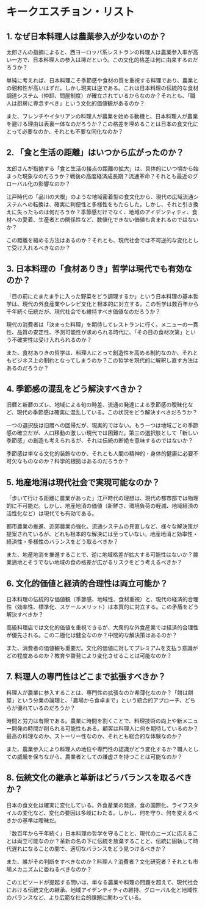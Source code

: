 # キークエスチョン・リスト

## 1. なぜ日本料理人は農業参入が少ないのか？

太郎さんの指摘によると、西ヨーロッパ系レストランの料理人は農業参入率が高い一方で、日本料理人の参入は稀だという。この文化的格差は何に由来するのだろうか？

単純に考えれば、日本料理こそ季節感や食材の質を重視する料理であり、農業との親和性が高いはずだ。しかし現実は逆である。これは日本料理の伝統的な食材調達システム（仲卸、問屋制度）が確立されているからなのか？それとも、「職人は厨房に専念すべき」という文化的価値観があるのか？

また、フレンチやイタリアンの料理人が農業を始める動機と、日本料理人が農業を避ける理由は表裏一体なのだろうか？この格差を埋めることは日本の食文化にとって必要なのか、それとも不要な同化なのか？

## 2. 「食と生活の距離」はいつから広がったのか？

太郎さんが指摘する「食と生活の接点の距離の拡大」は、具体的にいつ頃から始まった現象なのだろうか？戦後の高度経済成長期？流通革命？それとも最近のグローバル化の影響なのか？

江戸時代の「品川の大根」のような地域密着型の食文化から、現代の広域流通システムへの転換は、確実に利便性と多様性をもたらした。しかし、それと引き換えに失ったものは何だろうか？季節感だけでなく、地域のアイデンティティ、食材への愛着、生産者との関係性など、数値化できない価値も含まれるのではないか？

この距離を縮める方法はあるのか？それとも、現代社会では不可逆的な変化として受け入れるべきなのか？

## 3. 日本料理の「食材ありき」哲学は現代でも有効なのか？

「目の前にたまたま手に入った野菜をどう調理するか」という日本料理の基本哲学は、現代の外食産業やレシピ文化と根本的に対立する。この哲学は数百年から千年続く伝統だが、現代社会でも維持すべき価値なのだろうか？

現代の消費者は「決まった料理」を期待してレストランに行く。メニューの一貫性、品質の安定性、予測可能性が求められる時代に、「その日の食材次第」という不確実性は受け入れられるのか？

また、食材ありきの哲学は、料理人にとって創造性を高める制約なのか、それともビジネス上の制約となってしまうのか？この哲学を現代的に解釈し直す方法はあるのだろうか？

## 4. 季節感の混乱をどう解決すべきか？

旧暦と新暦のズレ、地域による旬の時差、流通の発達による季節感の曖昧化など、現代の季節感は確実に混乱している。この状況をどう解決すべきだろうか？

一つの選択肢は旧暦への回帰だが、現実的ではない。もう一つは地域ごとの季節感の確立だが、人口移動の激しい現代では困難だ。第三の選択肢として「新しい季節感」の創造も考えられるが、それは伝統の断絶を意味するのではないか？

季節感は単なる文化的装飾なのか、それとも人間の精神的・身体的健康に必要不可欠なものなのか？科学的根拠はあるのだろうか？

## 5. 地産地消は現代社会で実現可能なのか？

「歩いて行ける距離に農業があった」江戸時代の理想は、現代の都市部では物理的に不可能だ。しかし、地産地消の価値（新鮮さ、環境負荷の軽減、地域経済の活性化など）は現代でも有効である。

都市農業の推進、近郊農業の強化、流通システムの見直しなど、様々な解決策が提案されているが、どれも根本的な解決には至っていない。地産地消と効率性・経済性・多様性のバランスをどう取るべきか？

また、地産地消を推進することで、逆に地域格差が拡大する可能性はないか？農業適地とそうでない地域の食の格差が広がるリスクをどう考えるべきか？

## 6. 文化的価値と経済的合理性は両立可能か？

日本料理の伝統的な価値観（季節感、地域性、食材重視）と、現代の経済的合理性（効率性、標準化、スケールメリット）は本質的に対立する。この矛盾をどう解決すべきか？

高級料理店では文化的価値を重視できるが、大衆的な外食産業では経済的合理性が優先される。この二極化は健全なのか？中間的な解決策はあるのか？

また、消費者の価値観も重要だ。文化的価値に対してプレミアムを支払う意識がどの程度あるのか？教育や啓発により変化させることは可能なのか？

## 7. 料理人の専門性はどこまで拡張すべきか？

料理人が農業に参入することは、専門性の拡張なのか希薄化なのか？「餅は餅屋」という分業の論理と、「農場から食卓まで」という統合的アプローチ、どちらが優れているのだろうか？

時間と労力は有限である。農業に時間を割くことで、料理技術の向上や新メニュー開発の時間が削られる可能性もある。顧客は料理人に何を期待しているのか？最高の料理なのか、ストーリー性なのか、それとも総合的な体験なのか？

また、農業参入により料理人の地位や専門性の認識がどう変化するか？職人としての威厳を保ちながら、農業者としての謙虚さを持つことは可能なのか？

## 8. 伝統文化の継承と革新はどうバランスを取るべきか？

日本の食文化は確実に変化している。外食産業の発達、食の国際化、ライフスタイルの変化など、変化の要因は多岐にわたる。しかし、何を守り、何を変えるべきかの基準は曖昧だ。

「数百年から千年続く」日本料理の哲学を守ることと、現代のニーズに応えることは両立可能なのか？革新の名の下に伝統を放棄することと、伝統に固執して時代遅れになることの間で、適切なバランスをどう見つけるべきか？

また、誰がその判断をすべきなのか？料理人？消費者？文化研究者？それとも市場メカニズムに委ねるべきなのか？

このエピソードが提起する問いは、単なる農業や料理の問題を超えて、現代社会における伝統文化の継承、地域アイデンティティの維持、グローバル化と地域性のバランスなど、より広範な社会的課題に関わっている。